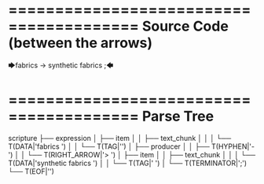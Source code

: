 ========================================
Source Code (between the arrows)
========================================

🡆fabrics <zAfn39Kh>-> synthetic fabrics <hOy5oL3B> ;🡄

========================================
Parse Tree
========================================

scripture
├── expression
│   ├── item
│   │   ├── text_chunk
│   │   │   └── T(DATA|'fabrics ')
│   │   └── T(TAG|'<zAfn39Kh>')
│   ├── producer
│   │   ├── T(HYPHEN|'-')
│   │   └── T(RIGHT_ARROW|'> ')
│   ├── item
│   │   ├── text_chunk
│   │   │   └── T(DATA|'synthetic fabrics ')
│   │   └── T(TAG|'<hOy5oL3B> ')
│   └── T(TERMINATOR|';')
└── T(EOF|'<EOF>')